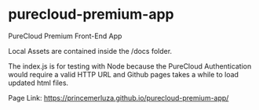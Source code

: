 # purecloud-premium-app
PureCloud Premium Front-End App

Local Assets are contained inside the /docs folder. 

The index.js is for testing with Node because the PureCloud Authentication would require a valid HTTP URL 
and Github pages takes a while to load updated html files.

Page Link: https://princemerluza.github.io/purecloud-premium-app/
